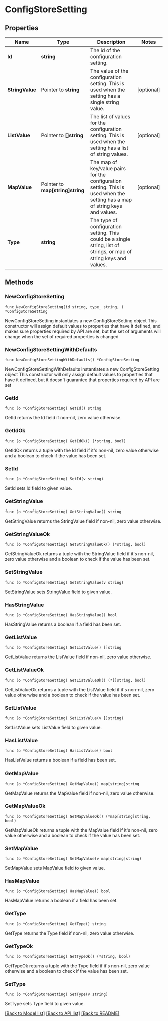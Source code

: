 # ConfigStoreSetting

## Properties

Name | Type | Description | Notes
------------ | ------------- | ------------- | -------------
**Id** | **string** | The id of the configuration setting. | 
**StringValue** | Pointer to **string** | The value of the configuration setting. This is used when the setting has a single string value. | [optional] 
**ListValue** | Pointer to **[]string** | The list of values for the configuration setting. This is used when the setting has a list of string values. | [optional] 
**MapValue** | Pointer to **map[string]string** | The map of key/value pairs for the configuration setting. This is used when the setting has a map of string keys and values. | [optional] 
**Type** | **string** | The type of configuration setting. This could be a single string, list of strings, or map of string keys and values. | 

## Methods

### NewConfigStoreSetting

`func NewConfigStoreSetting(id string, type_ string, ) *ConfigStoreSetting`

NewConfigStoreSetting instantiates a new ConfigStoreSetting object
This constructor will assign default values to properties that have it defined,
and makes sure properties required by API are set, but the set of arguments
will change when the set of required properties is changed

### NewConfigStoreSettingWithDefaults

`func NewConfigStoreSettingWithDefaults() *ConfigStoreSetting`

NewConfigStoreSettingWithDefaults instantiates a new ConfigStoreSetting object
This constructor will only assign default values to properties that have it defined,
but it doesn't guarantee that properties required by API are set

### GetId

`func (o *ConfigStoreSetting) GetId() string`

GetId returns the Id field if non-nil, zero value otherwise.

### GetIdOk

`func (o *ConfigStoreSetting) GetIdOk() (*string, bool)`

GetIdOk returns a tuple with the Id field if it's non-nil, zero value otherwise
and a boolean to check if the value has been set.

### SetId

`func (o *ConfigStoreSetting) SetId(v string)`

SetId sets Id field to given value.


### GetStringValue

`func (o *ConfigStoreSetting) GetStringValue() string`

GetStringValue returns the StringValue field if non-nil, zero value otherwise.

### GetStringValueOk

`func (o *ConfigStoreSetting) GetStringValueOk() (*string, bool)`

GetStringValueOk returns a tuple with the StringValue field if it's non-nil, zero value otherwise
and a boolean to check if the value has been set.

### SetStringValue

`func (o *ConfigStoreSetting) SetStringValue(v string)`

SetStringValue sets StringValue field to given value.

### HasStringValue

`func (o *ConfigStoreSetting) HasStringValue() bool`

HasStringValue returns a boolean if a field has been set.

### GetListValue

`func (o *ConfigStoreSetting) GetListValue() []string`

GetListValue returns the ListValue field if non-nil, zero value otherwise.

### GetListValueOk

`func (o *ConfigStoreSetting) GetListValueOk() (*[]string, bool)`

GetListValueOk returns a tuple with the ListValue field if it's non-nil, zero value otherwise
and a boolean to check if the value has been set.

### SetListValue

`func (o *ConfigStoreSetting) SetListValue(v []string)`

SetListValue sets ListValue field to given value.

### HasListValue

`func (o *ConfigStoreSetting) HasListValue() bool`

HasListValue returns a boolean if a field has been set.

### GetMapValue

`func (o *ConfigStoreSetting) GetMapValue() map[string]string`

GetMapValue returns the MapValue field if non-nil, zero value otherwise.

### GetMapValueOk

`func (o *ConfigStoreSetting) GetMapValueOk() (*map[string]string, bool)`

GetMapValueOk returns a tuple with the MapValue field if it's non-nil, zero value otherwise
and a boolean to check if the value has been set.

### SetMapValue

`func (o *ConfigStoreSetting) SetMapValue(v map[string]string)`

SetMapValue sets MapValue field to given value.

### HasMapValue

`func (o *ConfigStoreSetting) HasMapValue() bool`

HasMapValue returns a boolean if a field has been set.

### GetType

`func (o *ConfigStoreSetting) GetType() string`

GetType returns the Type field if non-nil, zero value otherwise.

### GetTypeOk

`func (o *ConfigStoreSetting) GetTypeOk() (*string, bool)`

GetTypeOk returns a tuple with the Type field if it's non-nil, zero value otherwise
and a boolean to check if the value has been set.

### SetType

`func (o *ConfigStoreSetting) SetType(v string)`

SetType sets Type field to given value.



[[Back to Model list]](../README.md#documentation-for-models) [[Back to API list]](../README.md#documentation-for-api-endpoints) [[Back to README]](../README.md)



